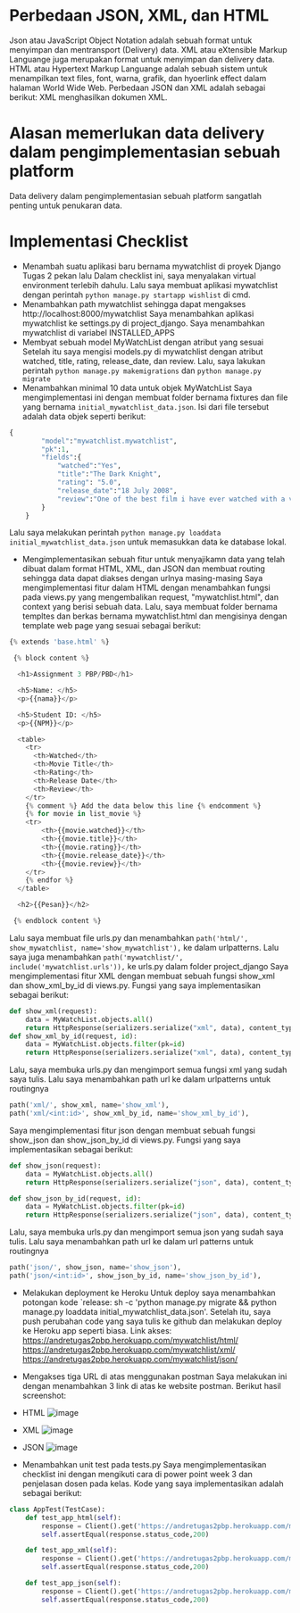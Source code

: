 # Perbedaan JSON, XML, dan HTML
Json atau JavaScript Object Notation adalah sebuah format untuk menyimpan dan mentransport (Delivery) data. XML atau eXtensible Markup Languange juga merupakan format untuk menyimpan dan delivery data. HTML atau Hypertext Markup Languange adalah sebuah sistem untuk menampilkan text files, font, warna, grafik, dan hyoerlink effect dalam halaman World Wide Web.
Perbedaan JSON dan XML adalah sebagai berikut:
XML menghasilkan dokumen XML.
# Alasan memerlukan data delivery dalam pengimplementasian sebuah platform
Data delivery dalam pengimplementasian sebuah platform sangatlah penting untuk penukaran data.
# Implementasi Checklist
- Menambah suatu aplikasi baru bernama mywatchlist di proyek Django Tugas 2 pekan lalu
Dalam checklist ini, saya menyalakan virtual environment terlebih dahulu. Lalu saya membuat aplikasi mywatchlist dengan perintah `python manage.py startapp wishlist` di cmd. 
- Menambahkan path mywatchlist sehingga dapat mengakses http://localhost:8000/mywatchlist
Saya menambahkan aplikasi mywatchlist ke settings.py di project_django. Saya menambahkan mywatchlist di variabel INSTALLED_APPS
- Membyat sebuah model MyWatchList dengan atribut yang sesuai
Setelah itu saya mengisi models.py di mywatchlist dengan atribut watched, title, rating, release_date, dan review. Lalu, saya lakukan perintah `python manage.py makemigrations` dan `python manage.py migrate`
- Menambahkan minimal 10 data untuk objek MyWatchList
Saya mengimplementasi ini dengan membuat folder bernama fixtures dan file yang bernama `initial_mywatchlist_data.json`. Isi dari file tersebut adalah data objek seperti berikut:
```py
{
        "model":"mywatchlist.mywatchlist",
        "pk":1,
        "fields":{
            "watched":"Yes",
            "title":"The Dark Knight",
            "rating": "5.0",
            "release_date":"18 July 2008",
            "review":"One of the best film i have ever watched with a very interesting character stories."
        }
    }
```
Lalu saya melakukan perintah `python manage.py loaddata initial_mywatchlist_data.json` untuk memasukkan data ke database lokal.
- Mengimplementasikan sebuah fitur untuk menyajikamn data yang telah dibuat dalam format HTML, XML, dan JSON dan membuat routing sehingga data dapat diakses dengan urlnya masing-masing
Saya mengimplementasi fitur dalam HTML dengan menambahkan fungsi pada views.py yang mengembalikan request, "mywatchlist.html", dan context yang berisi sebuah data. Lalu, saya membuat folder bernama templtes dan berkas bernama mywatchlist.html dan mengisinya dengan template web page yang sesuai sebagai berikut:
```py
{% extends 'base.html' %}

 {% block content %}

  <h1>Assignment 3 PBP/PBD</h1>

  <h5>Name: </h5>
  <p>{{nama}}</p>

  <h5>Student ID: </h5>
  <p>{{NPM}}</p>

  <table>
    <tr>
      <th>Watched</th>
      <th>Movie Title</th>
      <th>Rating</th>
      <th>Release Date</th>
      <th>Review</th>
    </tr>
    {% comment %} Add the data below this line {% endcomment %}
    {% for movie in list_movie %}
    <tr>
        <th>{{movie.watched}}</th>
        <th>{{movie.title}}</th>
        <th>{{movie.rating}}</th>
        <th>{{movie.release_date}}</th>
        <th>{{movie.review}}</th>
    </tr>
    {% endfor %}
  </table>

  <h2>{{Pesan}}</h2>

 {% endblock content %}
 ```
 Lalu saya membuat file urls.py dan menambahkan `path('html/', show_mywatchlist, name='show_mywatchlist'),` ke dalam urlpatterns. Lalu saya juga menambahkan `path('mywatchlist/', include('mywatchlist.urls')),` ke urls.py dalam folder project_django
Saya mengimplementasi fitur XML dengan membuat sebuah fungsi show_xml dan show_xml_by_id di views.py. Fungsi yang saya implementasikan sebagai berikut:
```py
def show_xml(request):
    data = MyWatchList.objects.all()
    return HttpResponse(serializers.serialize("xml", data), content_type="application/xml")
def show_xml_by_id(request, id):
    data = MyWatchList.objects.filter(pk=id)
    return HttpResponse(serializers.serialize("xml", data), content_type="application/xml")
```
Lalu, saya membuka urls.py dan mengimport semua fungsi xml yang sudah saya tulis. Lalu saya menambahkan path url ke dalam urlpatterns untuk routingnya
```py
path('xml/', show_xml, name='show_xml'),
path('xml/<int:id>', show_xml_by_id, name='show_xml_by_id'),
```
Saya mengimplementasi fitur json dengan membuat sebuah fungsi show_json dan show_json_by_id di views.py. Fungsi yang saya implementasikan sebagai berikut:
```py
def show_json(request):
    data = MyWatchList.objects.all()
    return HttpResponse(serializers.serialize("json", data), content_type="application/json")

def show_json_by_id(request, id):
    data = MyWatchList.objects.filter(pk=id)
    return HttpResponse(serializers.serialize("json", data), content_type="application/json")
```
Lalu, saya membuka urls.py dan mengimport semua json yang sudah saya tulis. Lalu saya menambahkan path url ke dalam url patterns untuk routingnya
```py
path('json/', show_json, name='show_json'),
path('json/<int:id>', show_json_by_id, name='show_json_by_id'),
```
- Melakukan deployment ke Heroku
Untuk deploy saya menambahkan potongan kode `release: sh -c 'python manage.py migrate && python manage.py loaddata initial_mywatchlist_data.json'. Setelah itu, saya push perubahan code yang saya tulis ke github dan melakukan deploy ke Heroku app seperti biasa. Link akses:
https://andretugas2pbp.herokuapp.com/mywatchlist/html/
https://andretugas2pbp.herokuapp.com/mywatchlist/xml/
https://andretugas2pbp.herokuapp.com/mywatchlist/json/
- Mengakses tiga URL di atas menggunakan postman
Saya melakukan ini dengan menambahkan 3 link di atas ke website postman. Berikut hasil screenshot:
- HTML
![image](https://user-images.githubusercontent.com/112604705/191491263-39e223b7-9340-4de4-9aab-c46606d15a3a.png)
- XML
![image](https://user-images.githubusercontent.com/112604705/191491533-bedaf1c6-b18c-422b-8fbb-bc4b23151841.png)
- JSON
![image](https://user-images.githubusercontent.com/112604705/191491633-e0e7291f-7fd6-4416-a377-e5f35722ae19.png)


- Menambahkan unit test pada tests.py
Saya mengimplementasikan checklist ini dengan mengikuti cara di power point week 3 dan penjelasan dosen pada kelas. Kode yang saya implementasikan adalah sebagai berikut:
```py
class AppTest(TestCase):
    def test_app_html(self):
        response = Client().get('https://andretugas2pbp.herokuapp.com/mywatchlist/html/')
        self.assertEqual(response.status_code,200)

    def test_app_xml(self):
        response = Client().get('https://andretugas2pbp.herokuapp.com/mywatchlist/xml/')
        self.assertEqual(response.status_code,200)

    def test_app_json(self):
        response = Client().get('https://andretugas2pbp.herokuapp.com/mywatchlist/json/')
        self.assertEqual(response.status_code,200)
```
